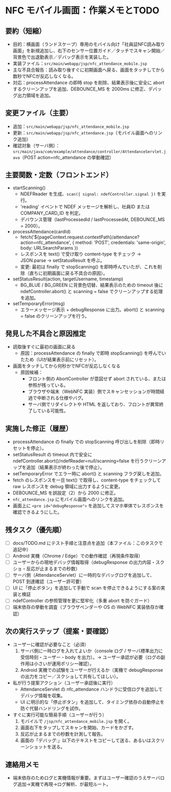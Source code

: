 # NFC モバイル画面：作業メモとTODO

## 要約（短縮）
- 目的：横画面（ランドスケープ）専用のモバイル向け「社員証NFC読み取り画面」を新規追加し、右下のセンサー位置ガイド／タッチでスキャン開始／背景色で出退勤表示／デバッグ表示を実装した。
- 実装ファイル：`src/main/webapp/jsp/nfc_attendance_mobile.jsp`
- 主な不具合報告：読み取り後すぐに初期画面へ戻る、画面をタッチしてから数秒でNFCが反応しなくなる。
- 対応：processAttendance の即時 stop を削除、結果表示後に安全に abort するクリーンアップを追加、DEBOUNCE_MS を 2000ms に修正、デバッグ出力領域を追加。

## 変更ファイル（主要）
- 追加：`src/main/webapp/jsp/nfc_attendance_mobile.jsp`
- 更新：`src/main/webapp/jsp/nfc_attendance.jsp`（モバイル画面へのリンク追加）
- 確認対象（サーバ側）：`src/main/java/com/example/attendance/controller/AttendanceServlet.java`（POST action=nfc_attendance の挙動確認）

## 主要関数・定数（フロントエンド）
- startScanning()
  - NDEFReader を生成、`scan({ signal: ndefController.signal })` を実行。
  - 'reading' イベントで NDEF メッセージを解析し、社員ID または COMPANY_CARD_ID を判定。
  - デバウンス管理（lastProcessedId / lastProcessedAt, DEBOUNCE_MS = 2000）。
- processAttendance(cardId)
  - fetch('${pageContext.request.contextPath}/attendance?action=nfc_attendance', { method: 'POST', credentials: 'same-origin', body: URLSearchParams })
  - レスポンスを text() で受け取り content-type をチェック → JSON.parse → setStatusResult を呼ぶ。
  - 変更: 最初は finally で stopScanning() を即時呼んでいたが、これを削除（直ちに初期画面に戻る不具合の原因）。
- setStatusResult(action, targetUsername, timestamp)
  - BG_BLUE / BG_GREEN に背景色切替、結果表示のための timeout 後に ndefController.abort() と scanning = false でクリーンアップする処理を追加。
- setTemporaryError(msg)
  - エラーメッセージ表示 + debugResponse に出力。abort() と scanning = false のクリーンアップを行う。

## 発見した不具合と原因推定
- 読取後すぐに最初の画面に戻る
  - 原因：processAttendance の finally で即時 stopScanning() を呼んでいたため（UIが結果表示前にリセット）。
- 画面をタッチしてから何秒かでNFCが反応しなくなる
  - 原因候補：
    - フロント側の AbortController が意図せず abort されている、または参照が残っている。
    - ブラウザや端末（WebNFC 実装）側でスキャンセッションが時間経過で中断される仕様やバグ。
    - サーバ側でリダイレクトや HTML を返しており、フロントが異常終了している可能性。

## 実施した修正（履歴）
- processAttendance の finally での stopScanning 呼び出しを削除（即時リセットを停止）。
- setStatusResult の timeout 内で安全に ndefController.abort()/ndefReader=null/scanning=false を行うクリーンアップを追加（結果表示が終わった後で停止）。
- setTemporaryError でエラー時に abort() と scanning フラグ戻しを追加。
- fetch のレスポンスを一旦 text() で取得し、content-type をチェックして raw レスポンスを debug 領域に出力するように変更。
- DEBOUNCE_MS を誤設定（2）から 2000 に修正。
- `nfc_attendance.jsp` にモバイル画面へのリンクを追加。
- 画面上に `<pre id="debugResponse">` を追加してスマホ単体でレスポンスを確認できるようにした。

## 残タスク（優先順）
- [ ] docs/TODO.md にテスト手順と注意点を追加（本ファイル：このタスクで追記中）
- [ ] Android 実機（Chrome / Edge）での動作確認（再現条件取得）
- [ ] ユーザーからの現地デバッグ情報取得（debugResponse の出力内容・スクショ・反応が止まるまでの秒数）
- [ ] サーバ側（AttendanceServlet）に一時的なデバッグログを追加して、POST 到達確認（ユーザー許可要）
- [ ] UI に「停止ボタン」を追加して手動で scan を停止できるようにする案の実装と検証
- [ ] ndefController の参照管理を更に堅牢化（多重 abort を防ぐガード）
- [ ] 端末依存の挙動を調査（ブラウザベンダーや OS の WebNFC 実装依存か確認）

## 次の実行ステップ（提案・要確認）
- ユーザーに確認が必要なこと（必須）
  1. サーバ側に一時ログを入れてよいか（console ログ / サーバ標準出力に受信時刻・ユーザー・body を出力）。→ ユーザー承認が必要（ログの副作用は小さいが運用ポリシー確認）。
  2. Android 実機での試験をユーザーが行えるか（実機で debugResponse の出力をコピー／スクショして共有してほしい）。
- 私が行う提案アクション（ユーザー承認後に実行）
  - AttendanceServlet の nfc_attendance ハンドラに受信ログを追加してデバッグ情報を収集。
  - UI に明示的な「停止ボタン」を追加して、タイミング依存の自動停止を防ぐ代替ハンドリングを試作。
- すぐに実行可能な簡易手順（ユーザーが行う）
  1. モバイルで `/jsp/nfc_attendance_mobile.jsp` を開く。
  2. 画面右下をタップしてスキャンを開始、カードをかざす。
  3. 反応が止まるまでの秒数を計測して報告。
  4. 画面の「デバッグ:」以下のテキストをコピーして送る、あるいはスクリーンショットを送る。

## 連絡用メモ
- 端末依存のためログと実機情報が重要。まずはユーザー確認のうえサーバログ追加→実機で再現→ログ解析、が最短ルート。
